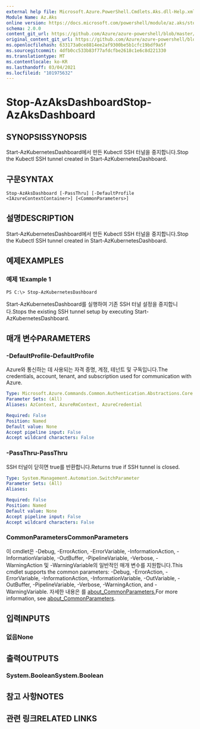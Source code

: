 ```yaml
---
external help file: Microsoft.Azure.PowerShell.Cmdlets.Aks.dll-Help.xml
Module Name: Az.Aks
online version: https://docs.microsoft.com/powershell/module/az.aks/stop-azaksdashboard
schema: 2.0.0
content_git_url: https://github.com/Azure/azure-powershell/blob/master/src/Aks/Aks/help/Stop-AzAksDashboard.md
original_content_git_url: https://github.com/Azure/azure-powershell/blob/master/src/Aks/Aks/help/Stop-AzAksDashboard.md
ms.openlocfilehash: 633173a0ce8814ee2af9300be5b1cfc19bdf9a5f
ms.sourcegitcommit: 4dfb0cc533b83f77afdcfbe2618c1e6c8d221330
ms.translationtype: MT
ms.contentlocale: ko-KR
ms.lasthandoff: 03/04/2021
ms.locfileid: "101975632"
---
```

# <span data-ttu-id="c4aed-101">Stop-AzAksDashboard</span><span class="sxs-lookup"><span data-stu-id="c4aed-101">Stop-AzAksDashboard</span></span>

## <span data-ttu-id="c4aed-102">SYNOPSIS</span><span class="sxs-lookup"><span data-stu-id="c4aed-102">SYNOPSIS</span></span>
<span data-ttu-id="c4aed-103">Start-AzKubernetesDashboard에서 만든 Kubectl SSH 터널을 중지합니다.</span><span class="sxs-lookup"><span data-stu-id="c4aed-103">Stop the Kubectl SSH tunnel created in Start-AzKubernetesDashboard.</span></span>

## <span data-ttu-id="c4aed-104">구문</span><span class="sxs-lookup"><span data-stu-id="c4aed-104">SYNTAX</span></span>

```
Stop-AzAksDashboard [-PassThru] [-DefaultProfile <IAzureContextContainer>] [<CommonParameters>]
```

## <span data-ttu-id="c4aed-105">설명</span><span class="sxs-lookup"><span data-stu-id="c4aed-105">DESCRIPTION</span></span>
<span data-ttu-id="c4aed-106">Start-AzKubernetesDashboard에서 만든 Kubectl SSH 터널을 중지합니다.</span><span class="sxs-lookup"><span data-stu-id="c4aed-106">Stop the Kubectl SSH tunnel created in Start-AzKubernetesDashboard.</span></span>

## <span data-ttu-id="c4aed-107">예제</span><span class="sxs-lookup"><span data-stu-id="c4aed-107">EXAMPLES</span></span>

### <span data-ttu-id="c4aed-108">예제 1</span><span class="sxs-lookup"><span data-stu-id="c4aed-108">Example 1</span></span>
```
PS C:\> Stop-AzKubernetesDashboard
```

<span data-ttu-id="c4aed-109">Start-AzKubernetesDashboard를 실행하여 기존 SSH 터널 설정을 중지합니다.</span><span class="sxs-lookup"><span data-stu-id="c4aed-109">Stops the existing SSH tunnel setup by executing Start-AzKubernetesDashboard.</span></span>

## <span data-ttu-id="c4aed-110">매개 변수</span><span class="sxs-lookup"><span data-stu-id="c4aed-110">PARAMETERS</span></span>

### <span data-ttu-id="c4aed-111">-DefaultProfile</span><span class="sxs-lookup"><span data-stu-id="c4aed-111">-DefaultProfile</span></span>
<span data-ttu-id="c4aed-112">Azure와 통신하는 데 사용되는 자격 증명, 계정, 테넌트 및 구독입니다.</span><span class="sxs-lookup"><span data-stu-id="c4aed-112">The credentials, account, tenant, and subscription used for communication with Azure.</span></span>

```yaml
Type: Microsoft.Azure.Commands.Common.Authentication.Abstractions.Core.IAzureContextContainer
Parameter Sets: (All)
Aliases: AzContext, AzureRmContext, AzureCredential

Required: False
Position: Named
Default value: None
Accept pipeline input: False
Accept wildcard characters: False
```

### <span data-ttu-id="c4aed-113">-PassThru</span><span class="sxs-lookup"><span data-stu-id="c4aed-113">-PassThru</span></span>
<span data-ttu-id="c4aed-114">SSH 터널이 닫히면 true를 반환합니다.</span><span class="sxs-lookup"><span data-stu-id="c4aed-114">Returns true if SSH tunnel is closed.</span></span>

```yaml
Type: System.Management.Automation.SwitchParameter
Parameter Sets: (All)
Aliases:

Required: False
Position: Named
Default value: None
Accept pipeline input: False
Accept wildcard characters: False
```

### <span data-ttu-id="c4aed-115">CommonParameters</span><span class="sxs-lookup"><span data-stu-id="c4aed-115">CommonParameters</span></span>
<span data-ttu-id="c4aed-116">이 cmdlet은 -Debug, -ErrorAction, -ErrorVariable, -InformationAction, -InformationVariable, -OutBuffer, -PipelineVariable, -Verbose, -WarningAction 및 -WarningVariable의 일반적인 매개 변수를 지원합니다.</span><span class="sxs-lookup"><span data-stu-id="c4aed-116">This cmdlet supports the common parameters: -Debug, -ErrorAction, -ErrorVariable, -InformationAction, -InformationVariable, -OutVariable, -OutBuffer, -PipelineVariable, -Verbose, -WarningAction, and -WarningVariable.</span></span> <span data-ttu-id="c4aed-117">자세한 내용은 를 [about_CommonParameters.](http://go.microsoft.com/fwlink/?LinkID=113216)</span><span class="sxs-lookup"><span data-stu-id="c4aed-117">For more information, see [about_CommonParameters](http://go.microsoft.com/fwlink/?LinkID=113216).</span></span>

## <span data-ttu-id="c4aed-118">입력</span><span class="sxs-lookup"><span data-stu-id="c4aed-118">INPUTS</span></span>

### <span data-ttu-id="c4aed-119">없음</span><span class="sxs-lookup"><span data-stu-id="c4aed-119">None</span></span>

## <span data-ttu-id="c4aed-120">출력</span><span class="sxs-lookup"><span data-stu-id="c4aed-120">OUTPUTS</span></span>

### <span data-ttu-id="c4aed-121">System.Boolean</span><span class="sxs-lookup"><span data-stu-id="c4aed-121">System.Boolean</span></span>

## <span data-ttu-id="c4aed-122">참고 사항</span><span class="sxs-lookup"><span data-stu-id="c4aed-122">NOTES</span></span>

## <span data-ttu-id="c4aed-123">관련 링크</span><span class="sxs-lookup"><span data-stu-id="c4aed-123">RELATED LINKS</span></span>
